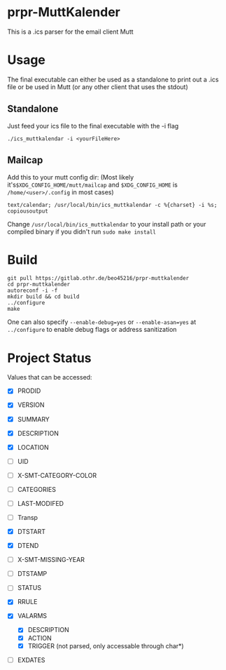 # prpr-MuttKalender

This is a .ics parser for the email client Mutt

# Usage

The final executable can either be used as a standalone to print out a .ics file or be used in Mutt (or any other client that uses the stdout)

## Standalone
Just feed your ics file to the final executable with the -i flag
```
./ics_muttkalendar -i <yourFileHere>
```

## Mailcap
Add this to your mutt config dir: (Most likely it's`$XDG_CONFIG_HOME/mutt/mailcap` and `$XDG_CONFIG_HOME` is `/home/<user>/.config` in most cases)

```
text/calendar; /usr/local/bin/ics_muttkalendar -c %{charset} -i %s; copiousoutput
```

Change `/usr/local/bin/ics_muttkalendar` to your install path or your compiled binary if you didn't run `sudo make install`

# Build

```
git pull https://gitlab.othr.de/beo45216/prpr-muttkalender
cd prpr-muttkalender
autoreconf -i -f 
mkdir build && cd build
../configure
make
```
One can also specify 
`--enable-debug=yes` or `--enable-asan=yes` at `../configure` to enable debug flags or address sanitization

# Project Status

Values that can be accessed:
- [X] PRODID
- [X] VERSION
- [X] SUMMARY
- [X] DESCRIPTION
- [X] LOCATION
- [ ] UID
- [ ] X-SMT-CATEGORY-COLOR
- [ ] CATEGORIES
- [ ] LAST-MODIFED
- [ ] Transp
- [X] DTSTART
- [X] DTEND
- [ ] X-SMT-MISSING-YEAR
- [ ] DTSTAMP
- [ ] STATUS
- [X] RRULE 
- [X] VALARMS
    - [X] DESCRIPTION
    - [X] ACTION
    - [X] TRIGGER (not parsed, only accessable through char*)
- [ ] EXDATES


